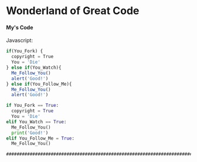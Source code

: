 # Wonderland of Great Code
#### My's Code
Javascript:
```javascript
if(You_Fork) {
  copyright = True
  You = 'Die'
} else if(You_Watch){
  Me_Follow_You()
  alert('Good!')
} else if(You_Follow_Me){
  Me_Follow_You()
  alert('Good!')
```
```python
if You_Fork == True:
  copyright = True
  You = 'Die'
elif You_Watch == True:
  Me_Follow_You()
  print('Good!')
elif You_Follow_Me = True:
  Me_Follow_You()
```
```markdown
##################################################################################################################
```
